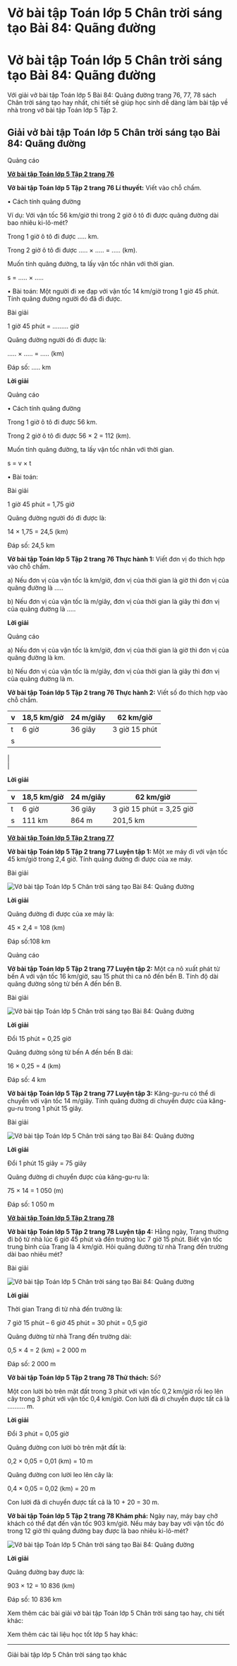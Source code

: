 # Vở bài tập Toán lớp 5 Chân trời sáng tạo Bài 84: Quãng đường

# Vở bài tập Toán lớp 5 Chân trời sáng tạo Bài 84: Quãng đường

Với giải vở bài tập Toán lớp 5 Bài 84: Quãng đường trang 76, 77, 78 sách Chân trời sáng tạo hay nhất, chi tiết sẽ giúp học sinh dễ dàng làm bài tập về nhà trong vở bài tập Toán lớp 5 Tập 2.

## Giải vở bài tập Toán lớp 5 Chân trời sáng tạo Bài 84: Quãng đường

Quảng cáo

[**Vở bài tập Toán lớp 5 Tập 2 trang 76**](https://vietjack.com/vbt-toan-5-ct/vbt-toan-lop-5-tap-2-trang-76.jsp)

**Vở bài tập Toán lớp 5 Tập 2 trang 76 Lí thuyết:** Viết vào chỗ chấm.

• Cách tính quãng đường

Ví dụ: Với vận tốc 56 km/giờ thì trong 2 giờ ô tô đi được quãng đường dài bao nhiêu ki-lô-mét?

Trong 1 giờ ô tô đi được ..... km.

Trong 2 giờ ô tô đi được ..... × ..... = ..... (km).

Muốn tính quãng đường, ta lấy vận tốc nhân với thời gian.

s = ..... × .....

• Bài toán: Một người đi xe đạp với vận tốc 14 km/giờ trong 1 giờ 45 phút. Tính quãng đường người đó đã đi được.

Bài giải

1 giờ 45 phút = ......... giờ

Quãng đường người đó đi được là:

..... × ..... = ..... (km)

Đáp số: ..... km

**Lời giải**

Quảng cáo

• Cách tính quãng đường

Trong 1 giờ ô tô đi được 56 km.

Trong 2 giờ ô tô đi được 56 × 2 = 112 (km).

Muốn tính quãng đường, ta lấy vận tốc nhân với thời gian.

s = v × t

• Bài toán: 

Bài giải

1 giờ 45 phút = 1,75 giờ

Quãng đường người đó đi được là:

14 × 1,75 = 24,5 (km)

Đáp số: 24,5 km

**Vở bài tập Toán lớp 5 Tập 2 trang 76 Thực hành 1:** Viết đơn vị đo thích hợp vào chỗ chấm.

a) Nếu đơn vị của vận tốc là km/giờ, đơn vị của thời gian là giờ thì đơn vị của quãng đường là .....

b) Nếu đơn vị của vận tốc là m/giây, đơn vị của thời gian là giây thì đơn vị của quãng đường là .....

**Lời giải**

Quảng cáo

a) Nếu đơn vị của vận tốc là km/giờ, đơn vị của thời gian là giờ thì đơn vị của quãng đường là km.

b) Nếu đơn vị của vận tốc là m/giây, đơn vị của thời gian là giây thì đơn vị của quãng đường là m.

**Vở bài tập Toán lớp 5 Tập 2 trang 76 Thực hành 2:** Viết số đo thích hợp vào chỗ chấm.

v |  18,5 km/giờ |  24 m/giây |  62 km/giờ  
---|---|---|---  
t |  6 giờ |  36 giây |  3 giờ 15 phút  
s |    
|    
|    
  
  
**Lời giải**

v |  18,5 km/giờ |  24 m/giây |  62 km/giờ  
---|---|---|---  
t |  6 giờ |  36 giây |  3 giờ 15 phút  = 3,25 giờ  
s |  111 km |  864 m |  201,5 km  
  
[**Vở bài tập Toán lớp 5 Tập 2 trang 77**](https://vietjack.com/vbt-toan-5-ct/vbt-toan-lop-5-tap-2-trang-77.jsp)

**Vở bài tập Toán lớp 5 Tập 2 trang 77 Luyện tập 1:** Một xe máy đi với vận tốc 45 km/giờ trong 2,4 giờ. Tính quãng đường đi được của xe máy.

Bài giải

![Vở bài tập Toán lớp 5 Chân trời sáng tạo Bài 84: Quãng đường](https://vietjack.com/vbt-toan-5-ct/images/bai-84-quang-duong.PNG)

**Lời giải**

Quãng đường đi được của xe máy là:

45 × 2,4 = 108 (km)

Đáp số:108 km

Quảng cáo

**Vở bài tập Toán lớp 5 Tập 2 trang 77 Luyện tập 2:** Một ca nô xuất phát từ bến A với vận tốc 16 km/giờ, sau 15 phút thì ca nô đến bến B. Tính độ dài quãng đường sông từ bến A đến bến B.

Bài giải

![Vở bài tập Toán lớp 5 Chân trời sáng tạo Bài 84: Quãng đường](https://vietjack.com/vbt-toan-5-ct/images/bai-84-quang-duong.PNG)

**Lời giải**

Đổi 15 phút = 0,25 giờ

Quãng đường sông từ bến A đến bến B dài:

16 × 0,25 = 4 (km)

Đáp số: 4 km

**Vở bài tập Toán lớp 5 Tập 2 trang 77 Luyện tập 3:** Kăng-gu-ru có thể di chuyển với vận tốc 14 m/giây. Tính quãng đường di chuyển được của kăng-gu-ru trong 1 phút 15 giây.

Bài giải

![Vở bài tập Toán lớp 5 Chân trời sáng tạo Bài 84: Quãng đường](https://vietjack.com/vbt-toan-5-ct/images/bai-84-quang-duong.PNG)

**Lời giải**

Đổi 1 phút 15 giây = 75 giây

Quãng đường di chuyển được của kăng-gu-ru là:

75 × 14 = 1 050 (m)

Đáp số: 1 050 m

[**Vở bài tập Toán lớp 5 Tập 2 trang 78**](https://vietjack.com/vbt-toan-5-ct/vbt-toan-lop-5-tap-2-trang-78.jsp)

**Vở bài tập Toán lớp 5 Tập 2 trang 78 Luyện tập 4:** Hằng ngày, Trang thường đi bộ từ nhà lúc 6 giờ 45 phút và đến trường lúc 7 giờ 15 phút. Biết vận tốc trung bình của Trang là 4 km/giờ. Hỏi quãng đường từ nhà Trang đến trường dài bao nhiêu mét?

Bài giải

![Vở bài tập Toán lớp 5 Chân trời sáng tạo Bài 84: Quãng đường](https://vietjack.com/vbt-toan-5-ct/images/bai-84-quang-duong.PNG)

**Lời giải**

Thời gian Trang đi từ nhà đến trường là:

7 giờ 15 phút – 6 giờ 45 phút = 30 phút = 0,5 giờ

Quãng đường từ nhà Trang đến trường dài:

0,5 × 4 = 2 (km) = 2 000 m

Đáp số: 2 000 m

**Vở bài tập Toán lớp 5 Tập 2 trang 78 Thử thách:** Số?

Một con lười bò trên mặt đất trong 3 phút với vận tốc 0,2 km/giờ rồi leo lên cây trong 3 phút với vận tốc 0,4 km/giờ. Con lười đã di chuyển được tất cả là .......... m.

**Lời giải**

Đổi 3 phút = 0,05 giờ

Quãng đường con lười bò trên mặt đất là:

0,2 × 0,05 = 0,01 (km) = 10 m

Quãng đường con lười leo lên cây là:

0,4 × 0,05 = 0,02 (km) = 20 m

Con lười đã di chuyển được tất cả là 10 + 20 = 30 m.

**Vở bài tập Toán lớp 5 Tập 2 trang 78 Khám phá:** Ngày nay, máy bay chở khách có thể đạt đến vận tốc 903 km/giờ. Nếu máy bay bay với vận tốc đó trong 12 giờ thì quãng đường bay được là bao nhiêu ki-lô-mét?

![Vở bài tập Toán lớp 5 Chân trời sáng tạo Bài 84: Quãng đường](https://vietjack.com/vbt-toan-5-ct/images/bai-84-quang-duong-a.PNG)

**Lời giải**

Quãng đường bay được là:

903 × 12 = 10 836 (km)

Đáp số: 10 836 km

Xem thêm các bài giải vở bài tập Toán lớp 5 Chân trời sáng tạo hay, chi tiết khác:

Xem thêm các tài liệu học tốt lớp 5 hay khác:

* * *

Giải bài tập lớp 5 Chân trời sáng tạo khác
